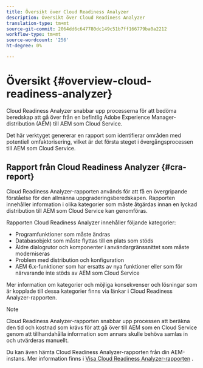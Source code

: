 ```yaml
---
title: Översikt över Cloud Readiness Analyzer
description: Översikt över Cloud Readiness Analyzer
translation-type: tm+mt
source-git-commit: 2064dd6c647780dc149c51b7ff166779ba0a2212
workflow-type: tm+mt
source-wordcount: '256'
ht-degree: 0%

---
```



# Översikt {#overview-cloud-readiness-analyzer}

Cloud Readiness Analyzer snabbar upp processerna för att bedöma beredskap att gå över från en befintlig Adobe Experience Manager-distribution (AEM) till AEM som Cloud Service.

Det här verktyget genererar en rapport som identifierar områden med potentiell omfaktorisering, vilket är det första steget i övergångsprocessen till AEM som Cloud Service.

## Rapport från Cloud Readiness Analyzer {#cra-report}

Cloud Readiness Analyzer-rapporten används för att få en övergripande förståelse för den allmänna uppgraderingsberedskapen. Rapporten innehåller information i olika kategorier som måste åtgärdas innan en lyckad distribution till AEM som Cloud Service kan genomföras.

Rapporten Cloud Readiness Analyzer innehåller följande kategorier:

* Programfunktioner som måste ändras
* Databasobjekt som måste flyttas till en plats som stöds
* Äldre dialogrutor och komponenter i användargränssnittet som måste moderniseras
* Problem med distribution och konfiguration
* AEM 6.x-funktioner som har ersatts av nya funktioner eller som för närvarande inte stöds av AEM som Cloud Service

Mer information om kategorier och möjliga konsekvenser och lösningar som är kopplade till dessa kategorier finns via länkar i Cloud Readiness Analyzer-rapporten.

>[!NOTE]
>Cloud Readiness Analyzer-rapporten snabbar upp processen att beräkna den tid och kostnad som krävs för att gå över till AEM som en Cloud Service genom att tillhandahålla information som annars skulle behöva samlas in och utvärderas manuellt.

Du kan även hämta Cloud Readiness Analyzer-rapporten från din AEM-instans. Mer information finns i [Visa Cloud Readiness Analyzer-rapporten](/help/move-to-cloud-service/cloud-readiness-analyzer/using-cloud-readiness-analyzer.md#viewing-report) .